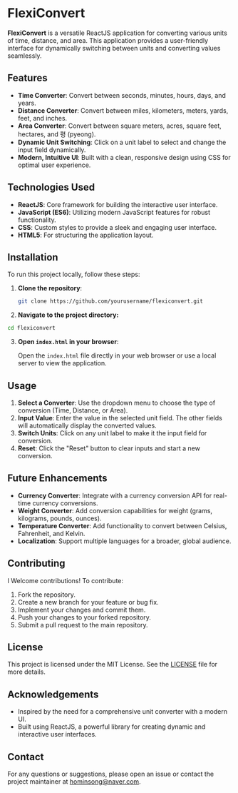 # FlexiConvert

**FlexiConvert** is a versatile ReactJS application for converting various units of time, distance, and area. This application provides a user-friendly interface for dynamically switching between units and converting values seamlessly.

## Features

- **Time Converter**: Convert between seconds, minutes, hours, days, and years.
- **Distance Converter**: Convert between miles, kilometers, meters, yards, feet, and inches.
- **Area Converter**: Convert between square meters, acres, square feet, hectares, and 평 (pyeong).
- **Dynamic Unit Switching**: Click on a unit label to select and change the input field dynamically.
- **Modern, Intuitive UI**: Built with a clean, responsive design using CSS for optimal user experience.

## Technologies Used

- **ReactJS**: Core framework for building the interactive user interface.
- **JavaScript (ES6)**: Utilizing modern JavaScript features for robust functionality.
- **CSS**: Custom styles to provide a sleek and engaging user interface.
- **HTML5**: For structuring the application layout.

## Installation

To run this project locally, follow these steps:

1. **Clone the repository**:

   ```bash
   git clone https://github.com/yourusername/flexiconvert.git
   ```
2. **Navigate to the project directory:**
  ```bash
  cd flexiconvert
  ```
3. **Open `index.html` in your browser**:

   Open the `index.html` file directly in your web browser or use a local server to view the application.

## Usage

1. **Select a Converter**: Use the dropdown menu to choose the type of conversion (Time, Distance, or Area).
2. **Input Value**: Enter the value in the selected unit field. The other fields will automatically display the converted values.
3. **Switch Units**: Click on any unit label to make it the input field for conversion.
4. **Reset**: Click the "Reset" button to clear inputs and start a new conversion.

## Future Enhancements

- **Currency Converter**: Integrate with a currency conversion API for real-time currency conversions.
- **Weight Converter**: Add conversion capabilities for weight (grams, kilograms, pounds, ounces).
- **Temperature Converter**: Add functionality to convert between Celsius, Fahrenheit, and Kelvin.
- **Localization**: Support multiple languages for a broader, global audience.

## Contributing

I Welcome contributions! To contribute:

1. Fork the repository.
2. Create a new branch for your feature or bug fix.
3. Implement your changes and commit them.
4. Push your changes to your forked repository.
5. Submit a pull request to the main repository.

## License

This project is licensed under the MIT License. See the [LICENSE](LICENSE) file for more details.

## Acknowledgements

- Inspired by the need for a comprehensive unit converter with a modern UI.
- Built using ReactJS, a powerful library for creating dynamic and interactive user interfaces.

## Contact

For any questions or suggestions, please open an issue or contact the project maintainer at [hominsong@naver.com](mailto:hominsong@naver.com).
